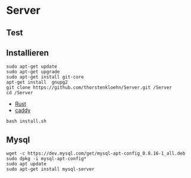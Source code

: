 # Server


## Test
## Installieren

```
sudo apt-get update
sudo apt-get upgrade
sudo apt-get install git-core
apt-get install  gnupg2
git clone https://github.com/thorstenkloehn/Server.git /Server
cd /Server
```
* [Rust](https://www.rust-lang.org/tools/install)
* [caddy](https://caddyserver.com/docs/install)
```
bash install.sh

```

## Mysql
```
wget -c https://dev.mysql.com/get/mysql-apt-config_0.8.16-1_all.deb
sudo dpkg -i mysql-apt-config*
sudo apt update
sudo apt-get install mysql-server

```
